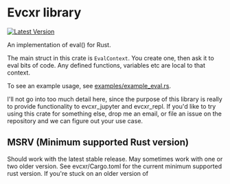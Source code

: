 # Evcxr library

[![Latest Version](https://img.shields.io/crates/v/evcxr.svg)](https://crates.io/crates/evcxr)

An implementation of eval() for Rust.

The main struct in this crate is ```EvalContext```. You create one, then ask it
to eval bits of code. Any defined functions, variables etc are local to that
context.

To see an example usage, see
[examples/example_eval.rs](examples/example_eval.rs).

I'll not go into too much detail here, since the purpose of this library is
really to provide functionality to evcxr\_jupyter and evcxr\_repl. If you'd like
to try using this crate for something else, drop me an email, or file an issue
on the repository and we can figure out your use case.

## MSRV (Minimum supported Rust version)

Should work with the latest stable release. May sometimes work with one or two
older version. See evcxr/Cargo.toml for the current minimum supported rust
version. If you're stuck on an older version of
